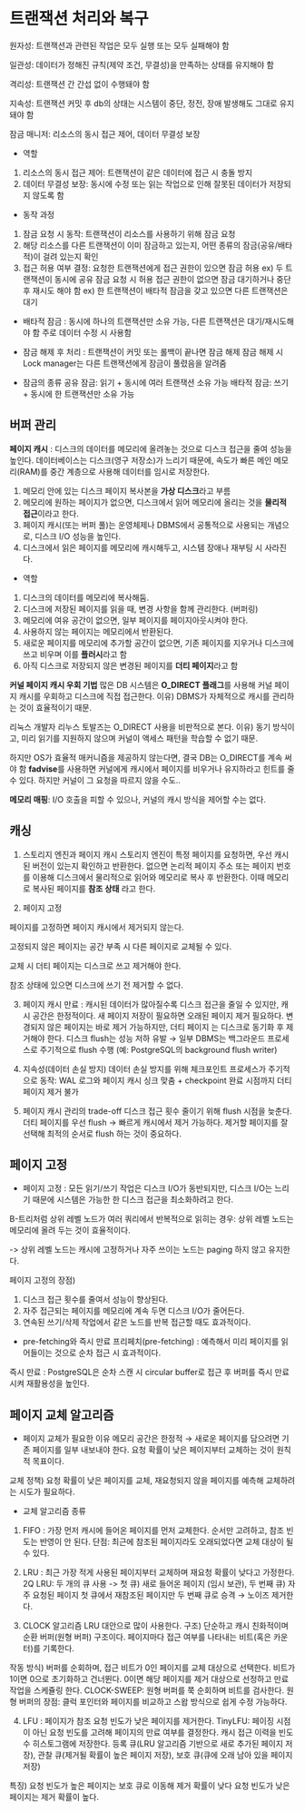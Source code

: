 # 트랜잭션 처리와 복구
원자성: 트랜잭션과 관련된 작업은 모두 실행 또는 모두 실패해야 함

일관성: 데이터가 정해진 규칙(제약 조건, 무결성)을 만족하는 상태를 유지해야 함

격리성: 트랜잭션 간 간섭 없이 수행돼야 함

지속성: 트랜잭션 커밋 후 db의 상태는 시스템이 중단, 정전, 장애 발생해도 그대로 유지돼야 함

잠금 매니저: 리소스의 동시 접근 제어, 데이터 무결성 보장
- 역할 
1) 리소스의 동시 접근 제어: 트랜잭션이 같은 데이터에 접근 시 충돌 방지
2) 데이터 무결성 보장: 동시에 수정 또는 읽는 작업으로 인해 잘못된 데이터가 저장되지 않도록 함

- 동작 과정
1) 잠금 요청 시 동작: 트랜잭션이 리소스를 사용하기 위해 잠금 요청
2) 해당 리소스를 다른 트랜잭션이 이미 잠금하고 있는지, 어떤 종류의 잠금(공유/배타적)이 걸려 있는지 확인
3) 접근 허용 여부 결정: 요청한 트랜잭션에게 접근 권한이 있으면 잠금 허용 ex) 두 트랜잭션이 동시에 공유 잠금 요청 시 허용
접근 권한이 없으면 잠금 대기하거나 중단 후 재시도 해야 함 ex) 한 트랜잭션이 배타적 잠금을 갖고 있으면 다른 트랜잭션은 대기

- 배타적 잠금
: 동시에 하나의 트랜잭션만 소유 가능, 다른 트랜잭션은 대기/재시도해야 함
주로 데이터 수정 시 사용함

- 잠금 해제 후 처리
: 트랜잭션이 커밋 또는 롤백이 끝나면 잠금 해제
잠금 해제 시 Lock manager는 다른 트랜잭션에게 잠금이 풀렸음을 알려줌 

- 잠금의 종류
공유 잠금: 읽기 + 동시에 여러 트랜잭션 소유 가능
배타적 잠금: 쓰기 + 동시에 한 트랜잭션만 소유 가능

## 버퍼 관리
**페이지 캐시**
: 디스크의 데이터를 메모리에 올려놓는 것으로 디스크 접근을 줄여 성능을 높인다.
데이터베이스는 디스크(영구 저장소)가 느리기 때문에, 속도가 빠른 메인 메모리(RAM)를 중간 계층으로 사용해 데이터를 임시로 저장한다.

1) 메모리 안에 있는 디스크 페이지 복사본을 **가상 디스크**라고 부름
2) 메모리에 원하는 페이지가 없으면, 디스크에서 읽어 메모리에 올리는 것을 **물리적 접근**이라고 한다.
3) 페이지 캐시(또는 버퍼 풀)는 운영체제나 DBMS에서 공통적으로 사용되는 개념으로, 디스크 I/O 성능을 높인다.
4) 디스크에서 읽은 페이지를 메모리에 캐시해두고, 시스템 장애나 재부팅 시 사라진다.

- 역할
1) 디스크의 데이터를 메모리에 복사해둠.
2) 디스크에 저장된 페이지를 읽을 때, 변경 사항을 함께 관리한다. (버퍼링)
3) 메모리에 여유 공간이 없으면, 일부 페이지를 페이지아웃시켜야 한다.
4) 사용하지 않는 페이지는 메모리에서 반환된다.
5) 새로운 페이지를 메모리에 추가할 공간이 없으면, 기존 페이지를 지우거나 디스크에 쓰고 비우며 이를 **플러시**라고 함
6) 아직 디스크로 저장되지 않은 변경된 페이지를 **더티 페이지**라고 함

**커널 페이지 캐시 우회 기법**
많은 DB 시스템은 **O_DIRECT 플래그**를 사용해 커널 페이지 캐시를 우회하고 디스크에 직접 접근한다.
이유) DBMS가 자체적으로 캐시를 관리하는 것이 효율적이기 때문.

리눅스 개발자 리누스 토발즈는 O_DIRECT 사용을 비판적으로 본다.
이유) 동기 방식이고, 미리 읽기를 지원하지 않으며 커널이 액세스 패턴을 학습할 수 없기 때문.

하지만 OS가 효율적 매커니즘을 제공하지 않는다면, 결국 DB는 O_DIRECT를 계속 써야 함
**fadvise**를 사용하면 커널에게 캐시에서 페이지를 비우거나 유지하라고 힌트를 줄 수 있다.
하지만 커널이 그 요청을 따르지 않을 수도..

**메모리 매핑**: I/O 호출을 피할 수 있으나, 커널의 캐시 방식을 제어할 수는 없다.

## 캐싱
1) 스토리지 엔진과 페이지 캐시
스토리지 엔진이 특정 페이지를 요청하면, 우선 캐시된 버전이 있는지 확인하고 반환한다.
없으면 논리적 페이지 주소 또는 페이지 번호를 이용해 디스크에서 물리적으로 읽어와 메모리로 복사 후 반환한다.
이때 메모리로 복사된 페이지를 **참조 상태** 라고 한다.

2) 페이지 고정 

페이지를 고정하면 페이지 캐시에서 제거되지 않는다.

고정되지 않은 페이지는 공간 부족 시 다른 페이지로 교체될 수 있다.

교체 시 더티 페이지는 디스크로 쓰고 제거해야 한다.

참조 상태에 있으면 디스크에 쓰기 전 제거할 수 없다.

3) 페이지 캐시 만료
: 캐시된 데이터가 많아질수록 디스크 접근을 줄일 수 있지만, 캐시 공간은 한정적이다.
새 페이지 저장이 필요하면 오래된 페이지 제거 필요하다. 
변경되지 않은 페이지는 바로 제거 가능하지만, 더티 페이지 는 디스크로 동기화 후 제거해야 한다.
디스크 flush는 성능 저하 유발 → 일부 DBMS는 백그라운드 프로세스로 주기적으로 flush 수행 (예: PostgreSQL의 background flush writer)

4) 지속성(데이터 손실 방지)
데이터 손실 방지를 위해 체크포인트 프로세스가 주기적으로 동작:
WAL 로그와 페이지 캐시 싱크 맞춤 + checkpoint 완료 시점까지 더티 페이지 제거 불가

5)  페이지 캐시 관리의 trade-off
디스크 접근 횟수 줄이기 위해 flush 시점을 늦춘다.
더티 페이지를 우선 flush → 빠르게 캐시에서 제거 가능하다.
제거할 페이지를 잘 선택해 최적의 순서로 flush 하는 것이 중요하다.

## 페이지 고정
- 페이지 고정
: 모든 읽기/쓰기 작업은 디스크 I/O가 동반되지만, 디스크 I/O는 느리기 때문에 시스템은 가능한 한 디스크 접근을 최소화하려고 한다.

B-트리처럼 상위 레벨 노드가 여러 쿼리에서 반복적으로 읽히는 경우: 상위 레벨 노드는 메모리에 올려 두는 것이 효율적이다.

-> 상위 레벨 노드는 캐시에 고정하거나 자주 쓰이는 노드는 paging 하지 않고 유지한다.

페이지 고정의 장점)
1) 디스크 접근 횟수를 줄여서 성능이 향상된다.
2) 자주 접근되는 페이지를 메모리에 계속 두면 디스크 I/O가 줄어든다.
3) 연속된 쓰기/삭제 작업에서 같은 노드를 반복 접근할 때도 효과적이다.


- pre-fetching와 즉시 만료
프리페치(pre-fetching)
: 예측해서 미리 페이지를 읽어들이는 것으로 순차 접근 시 효과적이다.

즉시 만료
: PostgreSQL은 순차 스캔 시 circular buffer로 접근 후 버퍼를 즉시 만료시켜 재활용성을 높인다.

## 페이지 교체 알고리즘
- 페이지 교체가 필요한 이유
메모리 공간은 한정적 → 새로운 페이지를 담으려면 기존 페이지를 일부 내보내야 한다.
요청 확률이 낮은 페이지부터 교체하는 것이 원칙적 목표이다.

교체 정책) 요청 확률이 낮은 페이지를 교체, 재요청되지 않을 페이지를 예측해 교체하려는 시도가 필요하다.

- 교체 알고리즘 종류
1) FIFO 
: 가장 먼저 캐시에 들어온 페이지를 먼저 교체한다.
순서만 고려하고, 참조 빈도는 반영이 안 된다.
단점: 최근에 참조된 페이지라도 오래되었다면 교체 대상이 될 수 있다.

2) LRU
: 최근 가장 적게 사용된 페이지부터 교체하며 재요청 확률이 낮다고 가정한다. 
2Q LRU: 두 개의 큐 사용 -> 첫 큐) 새로 들어온 페이지 (임시 보관), 두 번째 큐) 자주 요청된 페이지
첫 큐에서 재참조된 페이지만 두 번째 큐로 승격 → 노이즈 제거한다.

3) CLOCK 알고리즘
LRU 대안으로 많이 사용한다.
구조) 단순하고 캐시 친화적이며 순환 버퍼(원형 버퍼) 구조이다.
페이지마다 접근 여부를 나타내는 비트(혹은 카운터)를 기록한다.

작동 방식) 버퍼를 순회하며, 접근 비트가 0인 페이지를 교체 대상으로 선택한다.
비트가 1이면 0으로 초기화하고 건너뛴다. 0이면 해당 페이지를 제거 대상으로 선정하고 만료작업을 스케쥴링 한다.
CLOCK-SWEEP: 원형 버퍼를 쭉 순회하며 비트를 검사한다.
원형 버퍼의 장점: 클럭 포인터와 페이지를 비교하고 스왑 방식으로 쉽게 수정 가능하다.

4) LFU
: 페이지가 참조 요청 빈도가 낮은 페이지를 제거한다.
TinyLFU: 페이징 시점이 아닌 요청 빈도를 고려해 페이지의 만료 여부를 결정한다. 캐시 접근 이력을 빈도수 히스토그램에 저장한다.
등록 큐(LRU 알고리즘 기반으로 새로 추가된 페이지 저장), 관찰 큐(제거될 확률이 높은 페이지 저장), 보호 큐(큐에 오래 남아 있을 페이지 저장)

특징)
요청 빈도가 높은 페이지는 보호 큐로 이동해 제거 확률이 낮다
요청 빈도가 낮은 페이지는 제거 확률이 높다.
